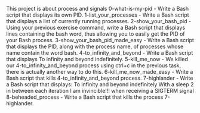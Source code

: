 This project is about process and signals
0-what-is-my-pid - Write a Bash script that displays its own PID.
1-list_your_processes - Write a Bash script that displays a list of currently running processes.
2-show_your_bash_pid - Using your previous exercise command, write a Bash script that displays lines containing the bash word, thus allowing you to easily get the PID of your Bash process.
3-show_your_bash_pid_made_easy - Write a Bash script that displays the PID, along with the process name, of processes whose name contain the word bash.
4-to_infinity_and_beyond - Write a Bash script that displays To infinity and beyond indefinitely.
5-kill_me_now - We killed our 4-to_infinity_and_beyond process using ctrl+c in the previous task, there is actually another way to do this.
6-kill_me_now_made_easy - Write a Bash script that kills 4-to_infinity_and_beyond process.
7-highlander - Write a Bash script that displays:
To infinity and beyond indefinitely
With a sleep 2 in between each iteration
I am invincible!!! when receiving a SIGTERM signal
8-beheaded_process - Write a Bash script that kills the process 7-highlander.
